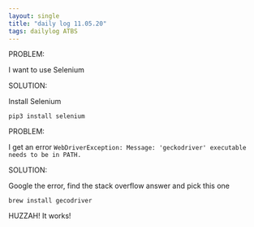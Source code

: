 ```yaml
---
layout: single
title: "daily log 11.05.20"
tags: dailylog ATBS
--- 
```


PROBLEM: 

I want to use Selenium 

SOLUTION:

Install Selenium

`pip3 install selenium`

PROBLEM:

I get an error
`WebDriverException: Message: 'geckodriver' executable needs to be in PATH. `

SOLUTION:

Google the error, find the stack overflow answer and pick this one

`brew install gecodriver `

HUZZAH! It works!






